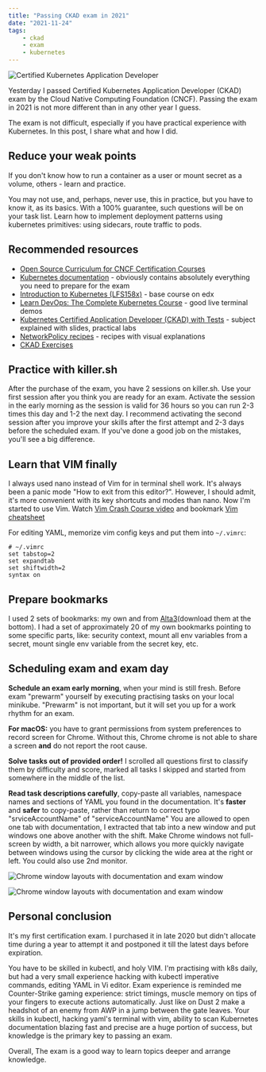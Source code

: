 ```yaml
---
title: "Passing CKAD exam in 2021"
date: "2021-11-24"
tags:
    - ckad
    - exam
    - kubernetes
---
```


![Certified Kubernetes Application Developer](/assets/passing-ckad-exam-in-2021-banner.png)

Yesterday I passed Certified Kubernetes Application Developer (CKAD) exam by the Cloud Native Computing Foundation (CNCF). Passing the exam in 2021 is not more different than in any other year I guess.

The exam is not difficult, especially if you have practical experience with Kubernetes. In this post, I share what and how I did.

## Reduce your weak points

If you don't know how to run a container as a user or mount secret as a volume, others - learn and practice.

You may not use, and, perhaps, never use, this in practice, but you have to know it, as its basics. With a 100% guarantee, such questions will be on your task list. Learn how to implement deployment patterns using kubernetes primitives: using sidecars, route traffic to pods.

## Recommended resources

* [Open Source Curriculum for CNCF Certification Courses](https://github.com/cncf/curriculum)
* [Kubernetes documentation](https://kubernetes.io/) - obviously contains absolutely everything you need to prepare for the exam
* [Introduction to Kubernetes (LFS158x)](https://training.linuxfoundation.org/training/introduction-to-kubernetes/) - base course on edx
* [Learn DevOps: The Complete Kubernetes Course](https://www.udemy.com/course/learn-devops-the-complete-kubernetes-course/) - good live terminal demos
* [Kubernetes Certified Application Developer (CKAD) with Tests](https://www.udemy.com/course/certified-kubernetes-application-developer/) - subject explained with slides, practical labs
* [NetworkPolicy recipes](https://github.com/ahmetb/kubernetes-network-policy-recipes) - recipes with visual explanations
* [CKAD Exercises](https://github.com/dgkanatsios/CKAD-exercises)

## Practice with killer.sh

After the purchase of the exam, you have 2 sessions on killer.sh. Use your first session after you think you are ready for an exam. Activate the session in the early morning as the session is valid for 36 hours so you can run 2-3 times this day and 1-2 the next day. I recommend activating the second session after you improve your skills after the first attempt and 2-3 days before the scheduled exam. If you've done a good job on the mistakes, you'll see a big difference.

## Learn that VIM finally

I always used nano instead of Vim for in terminal shell work. It's always been a panic mode "How to exit from this editor?". However, I should admit, it's more convenient with its key shortcuts and modes than nano. Now I'm started to use Vim. Watch [Vim Crash Course video](https://youtu.be/knyJt8d6C_8) and bookmark [Vim cheatsheet](https://devhints.io/vim)

For editing YAML, memorize vim config keys and put them into `~/.vimrc`:

```shell
# ~/.vimrc
set tabstop=2
set expandtab
set shiftwidth=2
syntax on
```

## Prepare bookmarks

I used 2 sets of bookmarks: my own and from [Alta3](https://alta3.com/blog/passing-the-ckad)(download them at the bottom). I had a set of approximately 20 of my own bookmarks pointing to some specific parts, like: security context, mount all env variables from a secret, mount single env variable from the secret key, etc.

## Scheduling exam and exam day

**Schedule an exam early morning**, when your mind is still fresh. Before exam "prewarm" yourself by executing practising tasks on your local minikube. "Prewarm" is not important, but it will set you up for a work rhythm for an exam.

**For macOS:** you have to grant permissions from system preferences to record screen for Chrome. Without this, Chrome chrome is not able to share a screen **and** do not report the root cause.

**Solve tasks out of provided order!** I scrolled all questions first to classify them by difficulty and score, marked all tasks I skipped and started from somewhere in the middle of the list.

**Read task descriptions carefully**, copy-paste all variables, namespace names and sections of YAML you found in the documentation. It's **faster** and **safer** to copy-paste, rather than return to correct typo "srviceAccountName" of "serviceAccountName"
You are allowed to open one tab with documentation, I extracted that tab into a new window and put windows one above another with the shift. Make Chrome windows not full-screen by width, a bit narrower, which allows you more quickly navigate between windows using the cursor by clicking the wide area at the right or left. You could also use 2nd monitor.

![Chrome window layouts with documentation and exam window](/assets/passing-ckad-exam-in-2021-window-layout-terminal.png)

![Chrome window layouts with documentation and exam window](/assets/passing-ckad-exam-in-2021-window-layout-docs.png)

## Personal conclusion

It's my first certification exam. I purchased it in late 2020 but didn't allocate time during a year to attempt it and postponed it till the latest days before expiration.

You have to be skilled in kubectl, and holy VIM. I'm practising with k8s daily, but had a very small experience hacking with kubectl imperative commands, editing YAML in Vi editor. Exam experience is reminded me Counter-Strike gaming experience: strict timings, muscle memory on tips of your fingers to execute actions automatically. Just like on Dust 2 make a headshot of an enemy from AWP in a jump between the gate leaves. Your skills in kubectl, hacking yaml's terminal with vim, ability to scan Kubernetes documentation blazing fast and precise are a huge portion of success, but knowledge is the primary key to passing an exam.

Overall, The exam is a good way to learn topics deeper and arrange knowledge.
